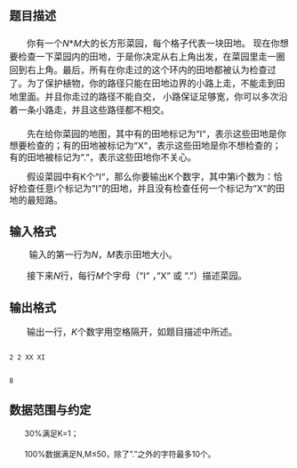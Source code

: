 ## 题目描述

<div style="margin: 17pt 0cm 16.5pt">
 <span style="font-size: medium">       你有一个<i>N</i>*<i>M</i>大的长方形菜园，每个格子代表一块田地。</span><span style="font-size: medium"> 现在你想要检查一下菜园内的田地，于是你决定从右上角出发，在菜园里走一圈回到右上角。最后，所有在你走过的这个环内的田地都被认为检查过了。为了保护植物，你的路径只能在田地边界的小路上走，不能走到田地里面。并且你走过的路径不能自交， 小路保证足够宽，你可以多次沿着一条小路走，并且这些路径都不相交。</span>
</div>
<div style="line-height: 150%">
 <span style="font-size: medium">       先在给你菜园的地图，其中有的田地标记为”I”，表示这些田地是你想要检查的；有的田地被标记为”X”，表示这些田地是你不想检查的；有的田地被标记为”.”，表示这些田地你不关心。</span>
</div>
<div style="line-height: 150%">
 <span style="font-size: medium">       假设菜园中有K个”I”，那么你要输出K个数字，其中第i个数为：恰好检查任意i个标记为”I”的田地，并且没有检查任何一个标记为”X”的田地的最短路。</span>
</div>

## 输入格式

<div style="margin: 13pt 0cm; line-height: 150%">
  <span style="font-size: medium">       输入的第一行为<i>N</i>，<i>M</i>表示田地大小。</span>
</div>
<div style="line-height: 150%">
 <span style="font-size: medium">       接下来<i>N</i>行，每行<i>M</i>个字母（”I” ，”X” 或 ”.”）描述菜园。</span>
</div>

## 输出格式

<div>
 <span style="font-size: medium">       输出一行，<i>K</i>个数字用空格隔开，如题目描述中所述。</span>
</div>

```input1
2 2 XX XI
```
```output1
8
```
## 数据范围与约定

<p>       30%满足K=1；<br><br>        100%数据满足N,M≤50，除了”.”之外的字符最多10个。</p>

